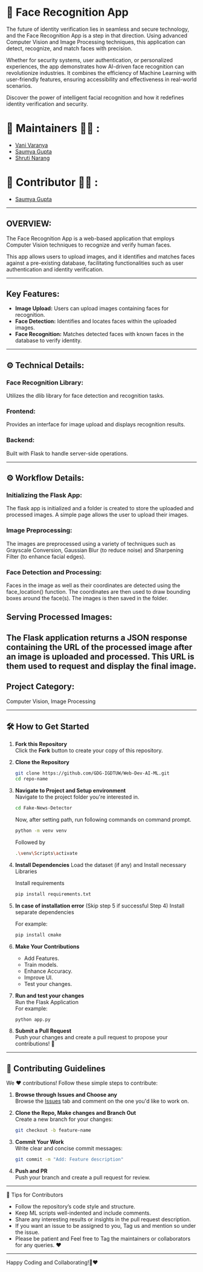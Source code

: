 # 👶 Face Recognition App

The future of identity verification lies in seamless and secure technology, and the Face Recognition App is a step in that direction. Using advanced Computer Vision and Image Processing techniques, this application can detect, recognize, and match faces with precision.

Whether for security systems, user authentication, or personalized experiences, the app demonstrates how AI-driven face recognition can revolutionize industries. It combines the efficiency of Machine Learning with user-friendly features, ensuring accessibility and effectiveness in real-world scenarios.

Discover the power of intelligent facial recognition and how it redefines identity verification and security.


# 🙌 Maintainers 👩‍💻 :

- [Vani Varanya](https://github.com/vanivaranya)
- [Saumya Gupta](https://github.com/ISaumya1011)
- [Shruti Narang](https://github.com/Shruti-Narang)

# 🙌 Contributor 👩‍💻 :

- [Saumya Gupta](https://github.com/ISaumya1011)

---

## OVERVIEW:
The Face Recognition App is a web-based application that employs Computer Vision techniques to recognize and verify human faces. 

This app allows users to upload images, and it identifies and matches faces against a pre-existing database, facilitating functionalities such as user authentication and identity verification.

---

## Key Features:

- **Image Upload:** Users can upload images containing faces for recognition.
- **Face Detection:** Identifies and locates faces within the uploaded images.
- **Face Recognition:** Matches detected faces with known faces in the database to verify identity.

---

## ⚙️ Technical Details:

### Face Recognition Library: 
Utilizes the dlib library for face detection and recognition tasks.
### Frontend: 
Provides an interface for image upload and displays recognition results.
### Backend: 
Built with Flask to handle server-side operations.

---

## ⚙️ Workflow Details:

### Initializing the Flask App: 
The flask app is initialized and a folder is created to store the uploaded and processed images. A simple page allows the user to upload their images.

### Image Preprocessing:
The images are preprocessed using a variety of techniques such as Grayscale Conversion, Gaussian Blur (to reduce noise) and Sharpening Filter (to enhance facial edges).

### Face Detection and Processing:
Faces in the image as well as their coordinates are detected using the face_location() function. The coordinates are then used to draw bounding boxes around the face(s).
The images is then saved in the folder.

## Serving Processed Images:
The Flask application returns a JSON response containing the URL of the processed image after an image is uploaded and processed. This URL is them used to request and display the final image.
---

## Project Category: 
Computer Vision, Image Processing

---

## 🛠️ How to Get Started  

1. **Fork this Repository**  
   Click the **Fork** button to create your copy of this repository.  

2. **Clone the Repository**  
   ```bash  
   git clone https://github.com/GDG-IGDTUW/Web-Dev-AI-ML.git  
   cd repo-name  
   ```  

3. **Navigate to Project and Setup environment**  
   Navigate to the project folder you're interested in.
   
   ```bash  
   cd Fake-News-Detector
   ```
   Now, after setting path, run following commands on command prompt.
   
   ```bash  
   python -m venv venv
   ```
   
   Followed by
   
    ```bash  
   .\venv\Scripts\activate
   ```

4. **Install Dependencies**
   Load the dataset (if any) and Install necessary Libraries
   
   Install requirements

   ```bash  
   pip install requirements.txt
   ```     

5. **In case of installation error** (Skip step 5 if successful Step 4)
   Install separate dependencies

   For example:
   ```bash  
   pip install cmake
   ``` 

6. **Make Your Contributions**  
   - Add Features.
   - Train models.
   - Enhance Accuracy.
   - Improve UI.
   - Test your changes.  

7. **Run and test your changes**  
   Run the Flask Application  
   For example:  
   ```bash  
   python app.py
   ```  

8. **Submit a Pull Request**  
   Push your changes and create a pull request to propose your contributions! 🎉  

---

## 🤝 Contributing Guidelines  

We ❤️ contributions! Follow these simple steps to contribute:  

1. **Browse through Issues and Choose any**  
   Browse the [Issues](#) tab and comment on the one you'd like to work on.  

2. **Clone the Repo, Make changes and Branch Out**  
   Create a new branch for your changes:  
   ```bash  
   git checkout -b feature-name  
   ```  

3. **Commit Your Work**  
   Write clear and concise commit messages:  
   ```bash  
   git commit -m "Add: Feature description"  
   ```  

4. **Push and PR**  
   Push your branch and create a pull request for review.  

---

🌟 Tips for Contributors
 - Follow the repository’s code style and structure.
 - Keep ML scripts well-indented and include comments.
 - Share any interesting results or insights in the pull request description.
 - If you want an issue to be assigned to you, Tag us and mention so under the issue.
 - Please be patient and Feel free to Tag the maintainers or collaborators for any queries. ❤️

---

Happy Coding and Collaborating!🚀❤️
